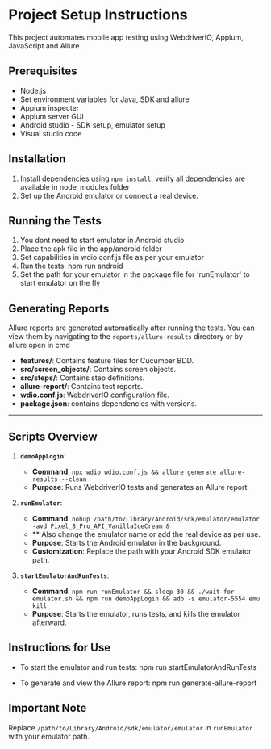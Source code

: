 # Project Setup Instructions

This project automates mobile app testing using WebdriverIO, Appium, JavaScript and Allure.


## Prerequisites

- Node.js
- Set environment variables for Java, SDK and allure
- Appium inspecter
- Appium server GUI
- Android studio - SDK setup, emulator setup
- Visual studio code

## Installation

1. Install dependencies using `npm install`. verify all dependencies are available in node_modules folder
2. Set up the Android emulator or connect a real device.

## Running the Tests

1. You dont need to start emulator in Android studio
2. Place the apk file in the app/android folder
3. Set capabilities in wdio.conf.js file as per your emulator
4. Run the tests: npm run android
5. Set the path for your emulator in the package file for 'runEmulator' to start emulator on the fly

## Generating Reports

Allure reports are generated automatically after running the tests. You can view them by navigating to the `reports/allure-results` directory or by allure open in cmd

- **features/**: Contains feature files for Cucumber BDD.
- **src/screen_objects/**: Contains screen objects.
- **src/steps/**: Contains step definitions.
- **allure-report/**: Contains test reports.
- **wdio.conf.js**: WebdriverIO configuration file.
- **package.json**: contains dependencies with versions.




---



## Scripts Overview

1. **`demoAppLogin`**:
   - **Command**: `npx wdio wdio.conf.js && allure generate allure-results --clean`
   - **Purpose**: Runs WebdriverIO tests and generates an Allure report.

2. **`runEmulator`**:
   - **Command**: `nohup /path/to/Library/Android/sdk/emulator/emulator -avd Pixel_8_Pro_API_VanillaIceCream &`
   - ** Also change the emulator name or add the real device as per use.
   - **Purpose**: Starts the Android emulator in the background.
   - **Customization**: Replace the path with your Android SDK emulator path.

3. **`startEmulatorAndRunTests`**:
   - **Command**: `npm run runEmulator && sleep 30 && ./wait-for-emulator.sh && npm run demoAppLogin && adb -s emulator-5554 emu kill`
   - **Purpose**: Starts the emulator, runs tests, and kills the emulator afterward.

## Instructions for Use
- To start the emulator and run tests:
  npm run startEmulatorAndRunTests

- To generate and view the Allure report:
  npm run generate-allure-report
  

## Important Note
Replace `/path/to/Library/Android/sdk/emulator/emulator` in `runEmulator` with your emulator path.


